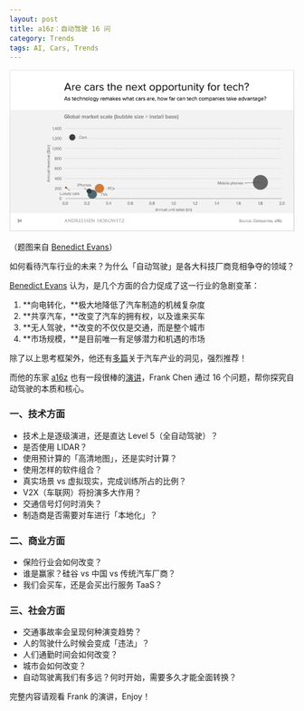 ```yaml
---
layout: post
title: a16z：自动驾驶 16 问
category: Trends
tags: AI, Cars, Trends
---
```


![cars](/images/cars.png)

（题图来自 [Benedict Evans](http://ben-evans.com/benedictevans/2015/7/27/ways-to-think-about-cars)）

如何看待汽车行业的未来？为什么「自动驾驶」是各大科技厂商竞相争夺的领域？

 [Benedict Evans](http://ben-evans.com/) 认为，是几个方面的合力促成了这一行业的急剧变革：

1. **向电转化，**极大地降低了汽车制造的机械复杂度
2. **共享汽车，**改变了汽车的拥有权，以及谁来买车
3. **无人驾驶，**改变的不仅仅是交通，而是整个城市
4. **市场规模，**是目前唯一有足够潜力和机遇的市场


除了以上思考框架外，他还有[多篇](http://ben-evans.com/benedictevans?category=Cars)关于汽车产业的洞见，强烈推荐！

而他的东家 [a16z](https://a16z.com) 也有一段很棒的[演讲](https://a16z.com/2017/01/06/selfdriving-cars-frank-chen/)，Frank Chen 通过 16 个问题，帮你探究自动驾驶的本质和核心。



### 一、技术方面

- 技术上是逐级演进，还是直达 Level 5（全自动驾驶）？
- 是否使用 LIDAR？
- 使用预计算的「高清地图」，还是实时计算？
- 使用怎样的软件组合？
- 真实场景 vs 虚拟现实，完成训练所占的比例？
- V2X（车联网）将扮演多大作用？
- 交通信号灯何时消失？
- 制造商是否需要对车进行「本地化」？


### 二、商业方面

- 保险行业会如何改变？
- 谁是赢家？硅谷 vs 中国 vs 传统汽车厂商？
- 我们会买车，还是会买出行服务 TaaS？


### 三、社会方面

- 交通事故率会呈现何种演变趋势？
- 人的驾驶什么时候会变成「违法」？
- 人们通勤时间会如何改变？
- 城市会如何改变？
- 自动驾驶离我们有多远？何时开始，需要多久才能全面转换？



完整内容请观看 Frank 的演讲，Enjoy！
